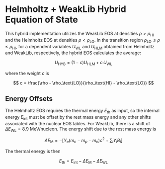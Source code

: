 # Helmholtz + WeakLib Hybrid Equation of State

This hybrid implementation utilizes the WeakLib EOS at densities $\rho > \rho_\text{HI}$ and the Helmholtz EOS at densities $\rho < \rho_\text{LO}$.  In the transition region $\rho_\text{LO} \le \rho \le \rho_\text{HI}$, for a dependent variables $U_\text{WL}$ and $U_\text{HLM}$ obtained from Helmholtz and WeakLib, respectively, the hybrid EOS calculates the average:

$$
   U_\text{HYB} = (1-c)U_\text{HLM} + c\,U_\text{WL}
$$

where the weight $c$ is

$$
   c = \frac{\rho - \rho_\text{LO}}{\rho_\text{HI} - \rho_\text{LO}}
$$

## Energy Offsets

The Helmholtz EOS requires the thermal energy $E_\text{th}$ as input, so the internal energy $E_\text{int}$ must be offset by the rest mass energy and any other shifts associated with the nuclear EOS tables.  For WeakLib, there is a shift of $\Delta E_\text{WL} = 8.9$ MeV/nucleon.  The energy shift due to the rest mass energy is

$$
   \Delta E_\text{M} = -\left[Y_e(m_n - m_p - m_e)c^2 + \sum_i Y_i B_i\right]
$$

The thermal energy is then

$$
   E_\text{th} = E_\text{int} - \Delta E_\text{M} - \Delta E_\text{WL}
$$
